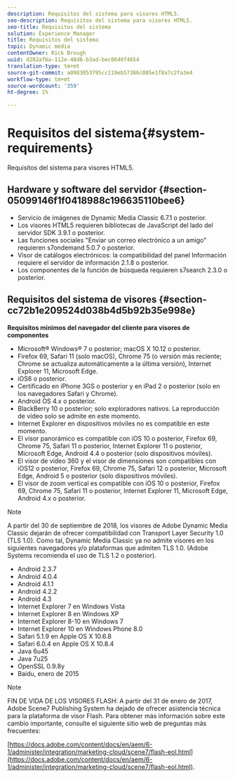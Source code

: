 ```yaml
---
description: Requisitos del sistema para visores HTML5.
seo-description: Requisitos del sistema para visores HTML5.
seo-title: Requisitos del sistema
solution: Experience Manager
title: Requisitos del sistema
topic: Dynamic media
contentOwner: Rick Brough
uuid: d282af6a-112e-48d6-b3ad-bec0648f4654
translation-type: tm+mt
source-git-commit: a0983053795cc119eb57386c005e1f8a7c2fa3e4
workflow-type: tm+mt
source-wordcount: '359'
ht-degree: 1%

---
```



# Requisitos del sistema{#system-requirements}

Requisitos del sistema para visores HTML5.

<!-- Updated June 1, 2020 from https://wiki.corp.adobe.com/pages/viewpage.action?spaceKey=scene7qa&title=s7Viewers%2C+S7SDK%2C+S7OnDemand+Release+Notes - Contact is Sasha -->

## Hardware y software del servidor {#section-05099146f1f0418988c196635110bee6}

* Servicio de imágenes de Dynamic Media Classic 6.7.1 o posterior.
* Los visores HTML5 requieren bibliotecas de JavaScript del lado del servidor SDK 3.9.1 o posterior.
* Las funciones sociales &quot;Enviar un correo electrónico a un amigo&quot; requieren s7ondemand 5.0.7 o posterior.
* Visor de catálogos electrónicos: la compatibilidad del panel Información requiere el servidor de información 2.1.8 o posterior.
* Los componentes de la función de búsqueda requieren s7search 2.3.0 o posterior.

## Requisitos del sistema de visores {#section-cc72b1e209524d038b4d5b92b35e998e}

**Requisitos mínimos del navegador del cliente para visores de componentes**

* Microsoft® Windows® 7 o posterior; macOS X 10.12 o posterior.
* Firefox 69, Safari 11 (solo macOS), Chrome 75 (o versión más reciente; Chrome se actualiza automáticamente a la última versión), Internet Explorer 11, Microsoft Edge.
* iOS6 o posterior.
* Certificado en iPhone 3GS o posterior y en iPad 2 o posterior (solo en los navegadores Safari y Chrome).
* Android OS 4.x o posterior.
* BlackBerry 10 o posterior; solo exploradores nativos. La reproducción de vídeo solo se admite en este momento.
* Internet Explorer en dispositivos móviles no es compatible en este momento.
* El visor panorámico es compatible con iOS 10 o posterior, Firefox 69, Chrome 75, Safari 11 o posterior, Internet Explorer 11 o posterior, Microsoft Edge, Android 4.4 o posterior (solo dispositivos móviles).
* El visor de vídeo 360 y el visor de dimensiones son compatibles con iOS12 o posterior, Firefox 69, Chrome 75, Safari 12 o posterior, Microsoft Edge, Android 5 o posterior (solo dispositivos móviles).
* El visor de zoom vertical es compatible con iOS 10 o posterior, Firefox 69, Chrome 75, Safari 11 o posterior, Internet Explorer 11, Microsoft Edge, Android 4.x o posterior.

<!--<a id="section_1486A48CD38F42E3956E022A48207727"></a>-->

>[!NOTE]
>
>A partir del 30 de septiembre de 2018, los visores de Adobe Dynamic Media Classic dejarán de ofrecer compatibilidad con Transport Layer Security 1.0 (TLS 1.0). Como tal, Dynamic Media Classic ya no admite visores en los siguientes navegadores y/o plataformas que admiten TLS 1.0. (Adobe Systems recomienda el uso de TLS 1.2 o posterior).

* Android 2.3.7
* Android 4.0.4
* Android 4.1.1
* Android 4.2.2
* Android 4.3
* Internet Explorer 7 en Windows Vista
* Internet Explorer 8 en Windows XP
* Internet Explorer 8-10 en Windows 7
* Internet Explorer 10 en Windows Phone 8.0
* Safari 5.1.9 en Apple OS X 10.6.8
* Safari 6.0.4 en Apple OS X 10.8.4
* Java 6u45
* Java 7u25
* OpenSSL 0.9.8y
* Baidu, enero de 2015

<!--<a id="section_CF857D27B09D4B09999D79DA2628DDEE"></a>-->

>[!NOTE]
>
>FIN DE VIDA DE LOS VISORES FLASH: A partir del 31 de enero de 2017, Adobe Scene7 Publishing System ha dejado de ofrecer asistencia técnica para la plataforma de visor Flash. Para obtener más información sobre este cambio importante, consulte el siguiente sitio web de preguntas más frecuentes:

[https://docs.adobe.com/content/docs/en/aem/6-1/administer/integration/marketing-cloud/scene7/flash-eol.html](https://docs.adobe.com/content/docs/en/aem/6-1/administer/integration/marketing-cloud/scene7/flash-eol.html).
